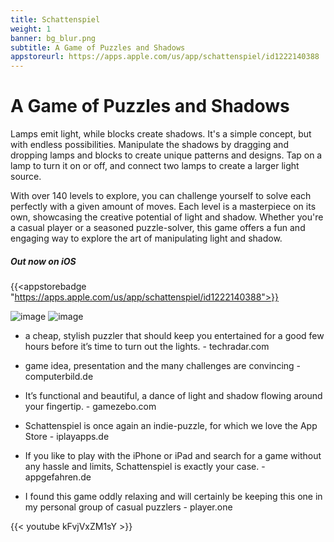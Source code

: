 ```yaml
---
title: Schattenspiel
weight: 1
banner: bg_blur.png
subtitle: A Game of Puzzles and Shadows
appstoreurl: https://apps.apple.com/us/app/schattenspiel/id1222140388
---
```


# A Game of Puzzles and Shadows
Lamps emit light, while blocks create shadows. It's a simple concept, but with endless possibilities. Manipulate the shadows by dragging and dropping lamps and blocks to create unique patterns and designs. Tap on a lamp to turn it on or off, and connect two lamps to create a larger light source. 

With over 140 levels to explore, you can challenge yourself to solve each perfectly with a given amount of moves. Each level is a masterpiece on its own, showcasing the creative potential of light and shadow. Whether you're a casual player or a seasoned puzzle-solver, this game offers a fun and engaging way to explore the art of manipulating light and shadow.
##### Out now on iOS

{{<appstorebadge "https://apps.apple.com/us/app/schattenspiel/id1222140388">}}

![image](/bg_blur.png)
![image](/bg_blur.png)

- a cheap, stylish puzzler that should keep you entertained for a good few hours before it’s time to turn out the lights. - techradar.com

- game idea, presentation and the many challenges are convincing - computerbild.de

- It’s functional and beautiful, a dance of light and shadow flowing around your fingertip. - gamezebo.com

- Schattenspiel is once again an indie-puzzle, for which we love the App Store - iplayapps.de

- If you like to play with the iPhone or iPad and search for a game without any hassle and limits, Schattenspiel is exactly your case. - appgefahren.de

- I found this game oddly relaxing and will certainly be keeping this one in my personal group of casual puzzlers - player.one

{{< youtube kFvjVxZM1sY >}}
